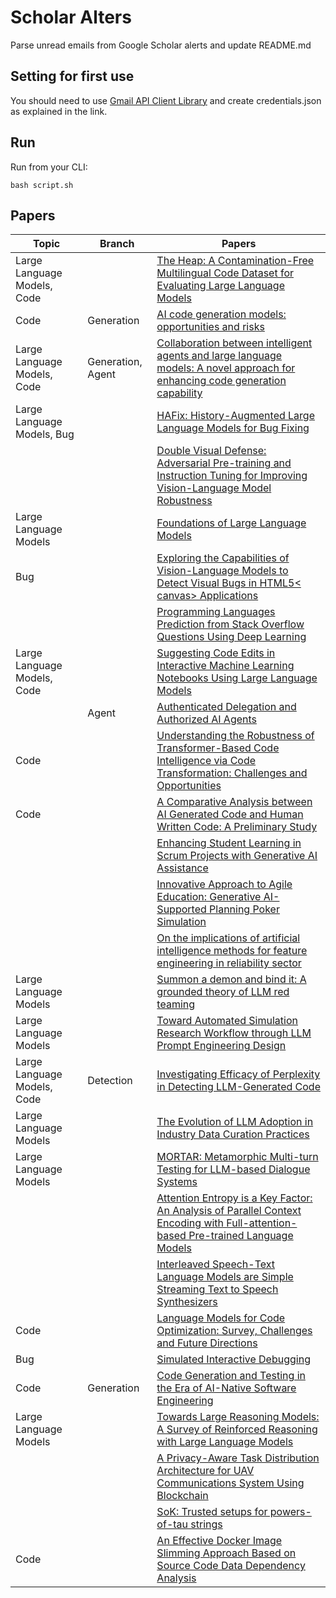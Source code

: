 # Scholar Alters
Parse unread emails from Google Scholar alerts and update README.md

## Setting for first use
You should need to use [Gmail API Client Library](https://developers.google.com/gmail/api/quickstart/python) and create
credentials.json as explained in the link.

## Run
Run from your CLI:
```
bash script.sh
```
## Papers

| Topic | Branch | Papers |
| --- | --- | --- |
| Large Language Models, Code |  | [The Heap: A Contamination-Free Multilingual Code Dataset for Evaluating Large Language Models](https://scholar.google.com/scholar_url?url=https://arxiv.org/pdf/2501.09653&hl=en&sa=X&d=7556754543538356909&ei=nceNZ6_3COmmy9YPy-7GuAE&scisig=AFWwaeZjESqq7amSjEc30NAsXOvX&oi=scholaralrt&hist=apJ4fD8AAAAJ:6234092987365270793:AFWwaeZHIN6aK_iU38VPuuMoYcVu&html=&pos=0&folt=rel) |
| Code | Generation | [AI code generation models: opportunities and risks](https://scholar.google.com/scholar_url?url=https://publikationen.sulb.uni-saarland.de/bitstream/20.500.11880/39390/1/Thesis_Hossein_Hajipour.pdf&hl=vi&sa=X&d=7863187595220832678&ei=nceNZ9riEqzfy9YP4Nyr-QM&scisig=AFWwaebNO4NdEnbO4kTYSWDRN9sb&oi=scholaralrt&hist=apJ4fD8AAAAJ:11724652424841979500:AFWwaeb06hHZ-3j7Bb1sOMTsP9ed&html=&pos=0&folt=cit) |
| Large Language Models, Code | Generation, Agent | [Collaboration between intelligent agents and large language models: A novel approach for enhancing code generation capability](https://scholar.google.com/scholar_url?url=https://www.sciencedirect.com/science/article/pii/S095741742403224X&hl=en&sa=X&d=528284185756266746&ei=nceNZ4PgArHcy9YP2ruW0QI&scisig=AFWwaea65dtNfBBM-ZxexUhhK7HB&oi=scholaralrt&hist=apJ4fD8AAAAJ:3096313017463695374:AFWwaeb8R4GEV1B4xk_Cz2b6H7gj&html=&pos=0&folt=rel) |
| Large Language Models, Bug |  | [HAFix: History-Augmented Large Language Models for Bug Fixing](https://scholar.google.com/scholar_url?url=https://arxiv.org/pdf/2501.09135&hl=en&sa=X&d=8908866742099558807&ei=nceNZ4PgArHcy9YP2ruW0QI&scisig=AFWwaeZdcmz6R_NjDSu1T3ZOGjZs&oi=scholaralrt&hist=apJ4fD8AAAAJ:3096313017463695374:AFWwaeb8R4GEV1B4xk_Cz2b6H7gj&html=&pos=1&folt=rel) |
|  |  | [Double Visual Defense: Adversarial Pre-training and Instruction Tuning for Improving Vision-Language Model Robustness](https://scholar.google.com/scholar_url?url=https://arxiv.org/pdf/2501.09446&hl=en&sa=X&d=17294066636806343388&ei=nceNZ4PgArHcy9YP2ruW0QI&scisig=AFWwaebeqBk7edh6Ld0GWrh1vYL7&oi=scholaralrt&hist=apJ4fD8AAAAJ:3096313017463695374:AFWwaeb8R4GEV1B4xk_Cz2b6H7gj&html=&pos=2&folt=rel) |
| Large Language Models |  | [Foundations of Large Language Models](https://scholar.google.com/scholar_url?url=https://arxiv.org/pdf/2501.09223&hl=en&sa=X&d=10070633434512598844&ei=nceNZ4PgArHcy9YP2ruW0QI&scisig=AFWwaebhSPiA0gDGPrbSl_B-9wMf&oi=scholaralrt&hist=apJ4fD8AAAAJ:3096313017463695374:AFWwaeb8R4GEV1B4xk_Cz2b6H7gj&html=&pos=3&folt=rel) |
| Bug |  | [Exploring the Capabilities of Vision-Language Models to Detect Visual Bugs in HTML5< canvas> Applications](https://scholar.google.com/scholar_url?url=https://arxiv.org/pdf/2501.09236&hl=en&sa=X&d=17737621296946196746&ei=nceNZ7ejGsHey9YP8u652Qk&scisig=AFWwaeYtJsPboEDbBN7U-D5mh14P&oi=scholaralrt&hist=apJ4fD8AAAAJ:16488056128958629805:AFWwaeZVy5biUXZBZUZeh3-Oz0_I&html=&pos=0&folt=rel) |
|  |  | [Programming Languages Prediction from Stack Overflow Questions Using Deep Learning](https://scholar.google.com/scholar_url?url=https://ejournal.pnc.ac.id/index.php/jinita/article/download/2453/852&hl=vi&sa=X&d=7264506155357127084&ei=nceNZ4-_DqHfy9YPq-HH2AY&scisig=AFWwaea8TK9yo--_Hdojm0mnpRvm&oi=scholaralrt&hist=apJ4fD8AAAAJ:11355862984917483435:AFWwaeZvT_NNWQMu4_zZrEW644gW&html=&pos=1&folt=rel) |
| Large Language Models, Code |  | [Suggesting Code Edits in Interactive Machine Learning Notebooks Using Large Language Models](https://scholar.google.com/scholar_url?url=https://arxiv.org/pdf/2501.09745&hl=vi&sa=X&d=9846934178468076484&ei=nceNZ4-_DqHfy9YPq-HH2AY&scisig=AFWwaeYhBRh8QdC6rh_nv4ViCP4l&oi=scholaralrt&hist=apJ4fD8AAAAJ:11355862984917483435:AFWwaeZvT_NNWQMu4_zZrEW644gW&html=&pos=2&folt=rel) |
|  | Agent | [Authenticated Delegation and Authorized AI Agents](https://scholar.google.com/scholar_url?url=https://arxiv.org/pdf/2501.09674&hl=en&sa=X&d=4566973297226844504&ei=nceNZ_7SC83Hy9YP8_rHqQg&scisig=AFWwaebb5dbE2c4aFgKmnk7lsAv3&oi=scholaralrt&hist=apJ4fD8AAAAJ:9077511576393718270:AFWwaeYjhZg9MUHEYuARvipEszZC&html=&pos=0&folt=cit) |
| Code |  | [Understanding the Robustness of Transformer-Based Code Intelligence via Code Transformation: Challenges and Opportunities](https://scholar.google.com/scholar_url?url=https://www.computer.org/csdl/journal/ts/5555/01/10843180/23yASXwp5iU&hl=en&sa=X&d=12796581232826992372&ei=nceNZ6yUAbiM6rQPj8zeuAM&scisig=AFWwaea34d-ylyP3jS6-48BvKS64&oi=scholaralrt&hist=apJ4fD8AAAAJ:1878193813677419122:AFWwaebnAK6dY8A06r0yyM87AWUg&html=&pos=0&folt=cit) |
| Code |  | [A Comparative Analysis between AI Generated Code and Human Written Code: A Preliminary Study](https://scholar.google.com/scholar_url?url=https://ieeexplore.ieee.org/abstract/document/10825958/&hl=en&sa=X&d=6756855977145290902&ei=nceNZ6yUAbiM6rQPj8zeuAM&scisig=AFWwaeYcaYWCbaqErrvyb6yIXO52&oi=scholaralrt&hist=apJ4fD8AAAAJ:1878193813677419122:AFWwaebnAK6dY8A06r0yyM87AWUg&html=&pos=1&folt=cit) |
|  |  | [Enhancing Student Learning in Scrum Projects with Generative AI Assistance](https://scholar.google.com/scholar_url?url=https://ieeexplore.ieee.org/abstract/document/10837605/&hl=en&sa=X&d=10757797316269606439&ei=nceNZ9KuBMHey9YP8u652Qk&scisig=AFWwaebI0z_NOeECdt3LBYLRSHfr&oi=scholaralrt&hist=apJ4fD8AAAAJ:4465730527138788254:AFWwaebhnVuF-27TSh32-dm_KGTR&html=&pos=0&folt=cit) |
|  |  | [Innovative Approach to Agile Education: Generative AI-Supported Planning Poker Simulation](https://scholar.google.com/scholar_url?url=https://ieeexplore.ieee.org/abstract/document/10837671/&hl=en&sa=X&d=6177843704673941411&ei=nceNZ9KuBMHey9YP8u652Qk&scisig=AFWwaeZtzPlcRrNn8Wv3akV8tNvL&oi=scholaralrt&hist=apJ4fD8AAAAJ:4465730527138788254:AFWwaebhnVuF-27TSh32-dm_KGTR&html=&pos=1&folt=cit) |
|  |  | [On the implications of artificial intelligence methods for feature engineering in reliability sector](https://scholar.google.com/scholar_url?url=https://www.sciencedirect.com/science/article/pii/S1110016824016922&hl=en&sa=X&d=1778405572113619401&ei=nceNZ_reD7Pay9YP2obSmQ4&scisig=AFWwaeYKVv9-JoI03bCH7w-3fWLw&oi=scholaralrt&hist=apJ4fD8AAAAJ:11486195984023826531:AFWwaebYo-fw1j0PJswL-CdomZqY&html=&pos=0&folt=cit) |
| Large Language Models |  | [Summon a demon and bind it: A grounded theory of LLM red teaming](https://scholar.google.com/scholar_url?url=https://journals.plos.org/plosone/article%3Fid%3D10.1371/journal.pone.0314658&hl=en&sa=X&d=12430822659672505194&ei=nceNZ97VBaSK6rQPk5_E-Qs&scisig=AFWwaebdvfsCLNYMn-2vA0Opf2m4&oi=scholaralrt&hist=apJ4fD8AAAAJ:4513401344136555010:AFWwaea8pA4W9ESmXpw9yvMxc7-7&html=&pos=0&folt=rel) |
| Large Language Models |  | [Toward Automated Simulation Research Workflow through LLM Prompt Engineering Design](https://scholar.google.com/scholar_url?url=https://pubs.acs.org/doi/abs/10.1021/acs.jcim.4c01653&hl=en&sa=X&d=15968964792751020003&ei=nceNZ97VBaSK6rQPk5_E-Qs&scisig=AFWwaebgeyohbkppllUfHlADLBho&oi=scholaralrt&hist=apJ4fD8AAAAJ:4513401344136555010:AFWwaea8pA4W9ESmXpw9yvMxc7-7&html=&pos=2&folt=rel) |
| Large Language Models, Code | Detection | [Investigating Efficacy of Perplexity in Detecting LLM-Generated Code](https://scholar.google.com/scholar_url?url=https://arxiv.org/pdf/2412.16525&hl=en&sa=X&d=16580515371612460699&ei=nceNZ97VBaSK6rQPk5_E-Qs&scisig=AFWwaeZ-nf1_ydw4d0Ks0xxZy9eN&oi=scholaralrt&hist=apJ4fD8AAAAJ:4513401344136555010:AFWwaea8pA4W9ESmXpw9yvMxc7-7&html=&pos=3&folt=rel) |
| Large Language Models |  | [The Evolution of LLM Adoption in Industry Data Curation Practices](https://scholar.google.com/scholar_url?url=https://arxiv.org/pdf/2412.16089&hl=en&sa=X&d=3573384056100756305&ei=nceNZ97VBaSK6rQPk5_E-Qs&scisig=AFWwaebFemZWQTBvVT99_A-t4XuN&oi=scholaralrt&hist=apJ4fD8AAAAJ:4513401344136555010:AFWwaea8pA4W9ESmXpw9yvMxc7-7&html=&pos=4&folt=rel) |
| Large Language Models |  | [MORTAR: Metamorphic Multi-turn Testing for LLM-based Dialogue Systems](https://scholar.google.com/scholar_url?url=https://arxiv.org/pdf/2412.15557&hl=en&sa=X&d=5029035278932680060&ei=nceNZ97VBaSK6rQPk5_E-Qs&scisig=AFWwaeZqDCVllt1PI_qR96S1k9Pc&oi=scholaralrt&hist=apJ4fD8AAAAJ:4513401344136555010:AFWwaea8pA4W9ESmXpw9yvMxc7-7&html=&pos=5&folt=rel) |
|  |  | [Attention Entropy is a Key Factor: An Analysis of Parallel Context Encoding with Full-attention-based Pre-trained Language Models](https://scholar.google.com/scholar_url?url=https://arxiv.org/pdf/2412.16545&hl=en&sa=X&d=12009435819171085908&ei=nceNZ97VBaSK6rQPk5_E-Qs&scisig=AFWwaeaeMeEdBtaNbaOjqbO4zfY0&oi=scholaralrt&hist=apJ4fD8AAAAJ:4513401344136555010:AFWwaea8pA4W9ESmXpw9yvMxc7-7&html=&pos=7&folt=rel) |
|  |  | [Interleaved Speech-Text Language Models are Simple Streaming Text to Speech Synthesizers](https://scholar.google.com/scholar_url?url=https://arxiv.org/pdf/2412.16102&hl=en&sa=X&d=17917499859869913852&ei=nceNZ97VBaSK6rQPk5_E-Qs&scisig=AFWwaebzb7DYy_fLg46LzbsAF2bJ&oi=scholaralrt&hist=apJ4fD8AAAAJ:4513401344136555010:AFWwaea8pA4W9ESmXpw9yvMxc7-7&html=&pos=8&folt=rel) |
| Code |  | [Language Models for Code Optimization: Survey, Challenges and Future Directions](https://scholar.google.com/scholar_url?url=https://arxiv.org/pdf/2501.01277&hl=en&sa=X&d=14941581983906273010&ei=nceNZ97VBaSK6rQPk5_E-Qs&scisig=AFWwaeaIwjeEsyD9CJYGNxaK_5ns&oi=scholaralrt&hist=apJ4fD8AAAAJ:4513401344136555010:AFWwaea8pA4W9ESmXpw9yvMxc7-7&html=&pos=9&folt=rel) |
| Bug |  | [Simulated Interactive Debugging](https://scholar.google.com/scholar_url?url=https://arxiv.org/pdf/2501.09694&hl=en&sa=X&d=2130638059782352648&ei=nceNZ9DFB7O5y9YP3ZK1oAs&scisig=AFWwaeYqg3eUasEz8CsylBtQOeZe&oi=scholaralrt&hist=apJ4fD8AAAAJ:5778505219825515303:AFWwaeaDDOggOneW-z6K3HLjAzuP&html=&pos=0&folt=cit) |
| Code | Generation | [Code Generation and Testing in the Era of AI-Native Software Engineering](https://scholar.google.com/scholar_url?url=https://uwspace.uwaterloo.ca/bitstreams/0a5960c4-ab44-4573-af87-77954da4e65a/download&hl=en&sa=X&d=16599727421072658336&ei=nceNZ9DFB7O5y9YP3ZK1oAs&scisig=AFWwaebruXW2Ra7ejptt0JGv61-h&oi=scholaralrt&hist=apJ4fD8AAAAJ:5778505219825515303:AFWwaeaDDOggOneW-z6K3HLjAzuP&html=&pos=1&folt=cit) |
| Large Language Models |  | [Towards Large Reasoning Models: A Survey of Reinforced Reasoning with Large Language Models](https://scholar.google.com/scholar_url?url=https://arxiv.org/pdf/2501.09686&hl=en&sa=X&d=5561808799761390867&ei=nceNZ-TcGKOh6rQP5ePXuAc&scisig=AFWwaebtxpztqCrnoZKgoiyQ6R3o&oi=scholaralrt&hist=apJ4fD8AAAAJ:16237994392044955269:AFWwaebaLgrVcMkfKx1Gjt1mqPQn&html=&pos=1&folt=cit) |
|  |  | [A Privacy-Aware Task Distribution Architecture for UAV Communications System Using Blockchain](https://scholar.google.com/scholar_url?url=https://ieeexplore.ieee.org/abstract/document/10843720/&hl=en&sa=X&d=8034951862710862410&ei=nceNZ_OEDc-Z6rQPtZnLgAg&scisig=AFWwaeb-y7Ps94IcEAHHbC3B44dD&oi=scholaralrt&hist=apJ4fD8AAAAJ:10695555881282652625:AFWwaeakbu5Ta3HmdjfVean1AXL4&html=&pos=2&folt=cit) |
|  |  | [SoK: Trusted setups for powers-of-tau strings](https://scholar.google.com/scholar_url?url=https://eprint.iacr.org/2025/064.pdf&hl=vi&sa=X&d=15953301432418098234&ei=nceNZ7rgFcqP6rQPyMv1qAE&scisig=AFWwaea3ieyBaZ_3_3aXoJXeC7Dw&oi=scholaralrt&hist=apJ4fD8AAAAJ:13534924455939102554:AFWwaeZN-y-gtbFtywJ0Xio3nYxl&html=&pos=0&folt=cit) |
| Code |  | [An Effective Docker Image Slimming Approach Based on Source Code Data Dependency Analysis](https://scholar.google.com/scholar_url?url=https://arxiv.org/pdf/2501.03736&hl=en&sa=X&d=16436444108072091499&ei=nceNZ8ubCtmy6rQPor3xqAE&scisig=AFWwaeb9sCJxecfPD-yUagFvGSGD&oi=scholaralrt&hist=apJ4fD8AAAAJ:8900472388513427833:AFWwaeZM7Y6I9R2ROVLnk31jdyVz&html=&pos=2&folt=rel) |
